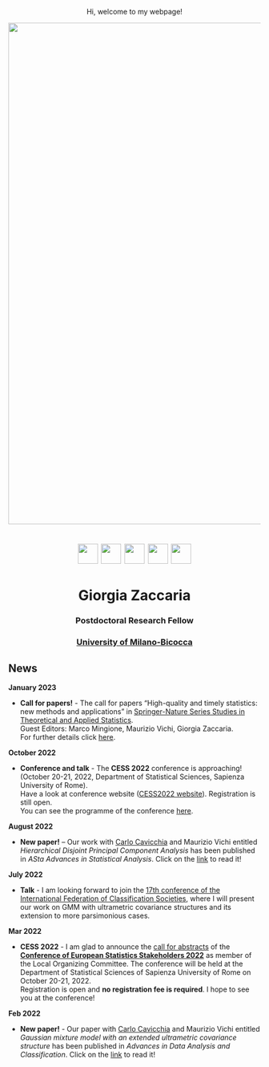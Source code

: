   <p align="center">
    Hi, welcome to my webpage!
 </p> 
 
  <img src="ZacGithub.jpg" style="width:1000px;" align="middle">
  
   <h1 align="center"> <a href="mailto:giorgia.zaccaria@unimib.it" target="_blank"><img src="email.jpg" style="width:40px;"></a> 
  <a href="https://scholar.google.it/citations?user=svSITAkAAAAJ&hl=it" target="_blank"><img src="scholar.png" style="width:40px;"></a>
  <a href="https://www.researchgate.net/profile/Giorgia-Zaccaria" target="_blank"><img src="RG.jpg" style="width:40px;"></a>
  <a href="https://orcid.org/0000-0001-9119-9104" target="_blank"><img src="orcid.png" style="width:40px;"></a>
  <a href="https://www.linkedin.com/in/giorgia-zaccaria-2b7329174/" target="_blank"><img src="Linkedin.jpg" style="width:40px;"></a>
  </h1>
  
  
  <h1 align="center">Giorgia Zaccaria</h1>
  <h3 align="center">Postdoctoral Research Fellow</h3>
  <h3 align="center"><a href="https://www.unimib.it/giorgia-zaccaria" target="_blank">University of Milano-Bicocca</a></h3> 

  
## News
**January 2023**
- **Call for papers!** - The call for papers “High-quality and timely statistics: new methods and applications” in <a href="https://www.springer.com/series/10104" target="_blank">Springer-Nature Series Studies in Theoretical and Applied Statistics</a>. \
Guest Editors: Marco Mingione, Maurizio Vichi, Giorgia Zaccaria. \
For further details click <a href="https://cess2022.dss.uniroma1.it/event/3/page/7-papers-publication" target="_blank">here</a>.

**October 2022**
- **Conference and talk** - The **CESS 2022** conference is approaching! (October 20-21, 2022, Department of Statistical Sciences, Sapienza University of Rome). \
Have a look at conference website (<a href="https://cess2022.dss.uniroma1.it/event/3/" target="_blank">CESS2022 website</a>). Registration is still open. \
You can see the programme of the conference <a href="https://drive.google.com/file/d/1Om-ezLIFd2VJHHalOgV9lOxm1kJ5HfRa/view" target="_blank">here</a>.

**August 2022**
- **New paper!** – Our work with <a href="https://carlocavicchia.github.io" target="_blank">Carlo Cavicchia</a> and Maurizio Vichi entitled _Hierarchical Disjoint Principal Component Analysis_ has been published in _ASta Advances in Statistical Analysis_. Click on the <a href="https://link.springer.com/epdf/10.1007/s10182-022-00458-4?sharing_token=_hQdKnmPFjEiTAqgbN2MwPe4RwlQNchNByi7wbcMAY6LYFaEoM6VNzVm_6t61nksuxr6EPPiGVwU6PicfEIvCcwsrUq7yaNa9WQzUyPun_V9On5NlGbz30_ypdjEBCIgjYb3g-Cvc04PODwPPrMc4zNZnMkfDhKQS4j-cRmC6zA%3D" target="_blank">link</a> to read it!


**July 2022**
- **Talk** - I am looking forward to join the <a href="https://ifcs2022.fep.up.pt/" target="_blank">17th conference of the International Federation of Classification Societies</a>, where I will present our work on GMM with ultrametric covariance structures and its extension to more parsimonious cases.

**Mar 2022**
- **CESS 2022** - I am glad to announce the <a href="https://cess2022.dss.uniroma1.it/event/3/abstracts/" target="_blank">call for abstracts</a> of the <a href="https://cess2022.dss.uniroma1.it/event/3/" target="_blank">**Conference of European Statistics Stakeholders 2022**</a> as member of the Local Organizing Committee. The conference will be held at the Department of Statistical Sciences of Sapienza University of Rome on October 20-21, 2022. \
Registration is open and **no registration fee is required**. I hope to see you at the conference!

**Feb 2022**
- **New paper!** - Our paper with <a href="https://carlocavicchia.github.io" target="_blank">Carlo Cavicchia</a> and Maurizio Vichi entitled _Gaussian mixture model with an extended ultrametric covariance structure_ has been published in _Advances in Data Analysis and Classification_. Click on the <a href="https://link.springer.com/article/10.1007/s11634-021-00488-x" target="_blank">link</a> to read it!






  
 
